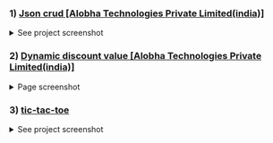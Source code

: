 ### 1) [Json crud [Alobha Technologies Private Limited(india)]](https://github.com/aslamcsebd/assessment/tree/main/json_crud)
<details>
    <summary>See project screenshot</summary>
    List page
    <a href="#" target="_blank">
        <img src="json_crud/screenshot/json.png">
    </a>    
    Add/Edit page
    <a href="#" target="_blank">
        <img src="json_crud/screenshot/json2.png">
    </a>
    <a href="#" target="_blank">
        <img src="json_crud/screenshot/json3.png">
    </a>
</details>

### 2) [Dynamic discount value [Alobha Technologies Private Limited(india)]](https://github.com/aslamcsebd/assessment/tree/main/discount)
<details>
    <summary>Page screenshot</summary>
    <a href="#" target="_blank">
        <img src="discount/images/discount.png">
    </a>
</details>

### 3) [tic-tac-toe](https://github.com/aslamcsebd/assessment/tree/main/tic-tac-toe)
<details>
    <summary>See project screenshot</summary>
    Login page
    <a href="#" target="_blank">
        <img src="tic-tac-toe/screenshot/tic.png">
    </a>    
    Add game design
    <a href="#" target="_blank">
        <img src="tic-tac-toe/screenshot/tic2.png">
    </a>
    Game page
    <a href="#" target="_blank">
        <img src="tic-tac-toe/screenshot/tic3.png">
    </a>
</details>
